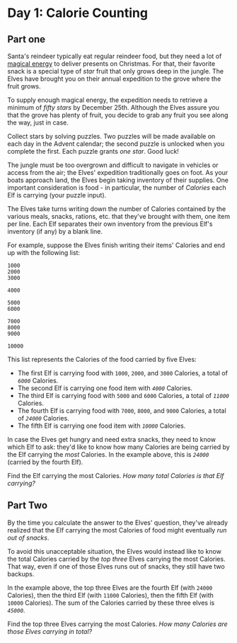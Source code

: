 # Day 1: Calorie Counting

## Part one

Santa's reindeer typically eat regular reindeer food, but they need a lot of [magical energy](https://adventofcode.com//2018/day/25) to deliver presents on Christmas. For that, their favorite snack is a special type of _star_ fruit that only grows deep in the jungle. The Elves have brought you on their annual expedition to the grove where the fruit grows.

To supply enough magical energy, the expedition needs to retrieve a minimum of _fifty stars_ by December 25th. Although the Elves assure you that the grove has plenty of fruit, you decide to grab any fruit you see along the way, just in case.

Collect stars by solving puzzles. Two puzzles will be made available on each day in the Advent calendar; the second puzzle is unlocked when you complete the first. Each puzzle grants _one star_. Good luck!

The jungle must be too overgrown and difficult to navigate in vehicles or access from the air; the Elves' expedition traditionally goes on foot. As your boats approach land, the Elves begin taking inventory of their supplies. One important consideration is food - in particular, the number of _Calories_ each Elf is carrying (your puzzle input).

The Elves take turns writing down the number of Calories contained by the various meals, snacks, rations, etc. that they've brought with them, one item per line. Each Elf separates their own inventory from the previous Elf's inventory (if any) by a blank line.

For example, suppose the Elves finish writing their items' Calories and end up with the following list:
```
1000
2000
3000

4000

5000
6000

7000
8000
9000

10000
```

This list represents the Calories of the food carried by five Elves:

*   The first Elf is carrying food with `1000`, `2000`, and `3000` Calories, a total of _`6000`_ Calories.
*   The second Elf is carrying one food item with _`4000`_ Calories.
*   The third Elf is carrying food with `5000` and `6000` Calories, a total of _`11000`_ Calories.
*   The fourth Elf is carrying food with `7000`, `8000`, and `9000` Calories, a total of _`24000`_ Calories.
*   The fifth Elf is carrying one food item with _`10000`_ Calories.

In case the Elves get hungry and need extra snacks, they need to know which Elf to ask: they'd like to know how many Calories are being carried by the Elf carrying the _most_ Calories. In the example above, this is _`24000`_ (carried by the fourth Elf).

Find the Elf carrying the most Calories. _How many total Calories is that Elf carrying?_

## Part Two

By the time you calculate the answer to the Elves' question, they've already realized that the Elf carrying the most Calories of food might eventually _run out of snacks_.

To avoid this unacceptable situation, the Elves would instead like to know the total Calories carried by the _top three_ Elves carrying the most Calories. That way, even if one of those Elves runs out of snacks, they still have two backups.

In the example above, the top three Elves are the fourth Elf (with `24000` Calories), then the third Elf (with `11000` Calories), then the fifth Elf (with `10000` Calories). The sum of the Calories carried by these three elves is _`45000`_.

Find the top three Elves carrying the most Calories. _How many Calories are those Elves carrying in total?_